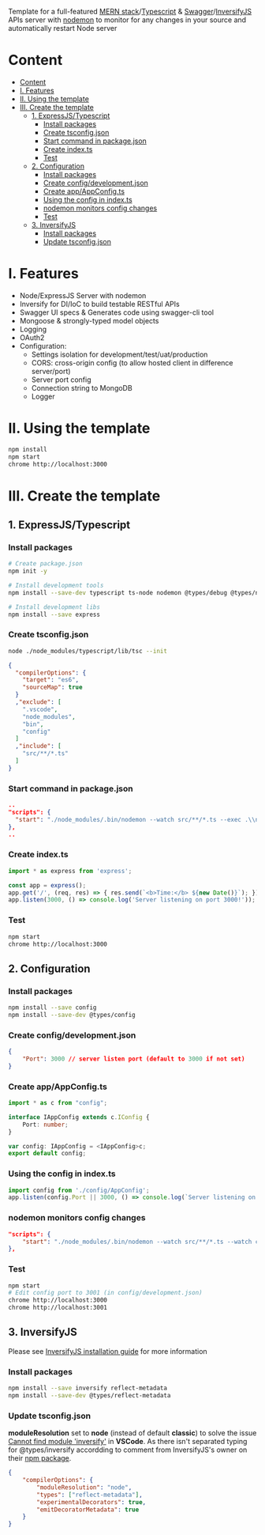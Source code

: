 Template for a full-featured [MERN stack](http://mern.io)/[Typescript](http://www.typescriptlang.org) & [Swagger](https://swagger.io)/[InversifyJS](http://inversify.io) APIs server with [nodemon](https://nodemon.io) to monitor for any changes in your source and automatically restart Node server
# Content
<!-- TOC -->

- [Content](#content)
- [I. Features](#i-features)
- [II. Using the template](#ii-using-the-template)
- [III. Create the template](#iii-create-the-template)
    - [1. ExpressJS/Typescript](#1-expressjs-typescript)
        - [Install packages](#install-packages)
        - [Create tsconfig.json](#create-tsconfig-json)
        - [Start command in package.json](#start-command-in-package-json)
        - [Create index.ts](#create-index-ts)
        - [Test](#test)
    - [2. Configuration](#2-configuration)
        - [Install packages](#install-packages)
        - [Create config/development.json](#create-config-development-json)
        - [Create app/AppConfig.ts](#create-app-appconfig-ts)
        - [Using the config in index.ts](#using-the-config-in-index-ts)
        - [nodemon monitors config changes](#nodemon-monitors-config-changes)
        - [Test](#test)
    - [3. InversifyJS](#3-inversifyjs)
        - [Install packages](#install-packages)
        - [Update tsconfig.json](#update-tsconfig-json)

<!-- /TOC -->
# I. Features
- Node/ExpressJS Server with nodemon
- Inversify for DI/IoC to build testable RESTful APIs
- Swagger UI specs & Generates code using swagger-cli tool
- Mongoose & strongly-typed model objects
- Logging
- OAuth2
- Configuration:
    - Settings isolation for development/test/uat/production
    - CORS: cross-origin config (to allow hosted client in difference server/port)
    - Server port config
    - Connection string to MongoDB
    - Logger
# II. Using the template
```bash
npm install
npm start
chrome http://localhost:3000
```
# III. Create the template
## 1. ExpressJS/Typescript
### Install packages
```bash
# Create package.json
npm init -y

# Install development tools
npm install --save-dev typescript ts-node nodemon @types/debug @types/node @types/express

# Install development libs
npm install --save express
```
### Create tsconfig.json
```bash
node ./node_modules/typescript/lib/tsc --init
```
```json
{
  "compilerOptions": {
    "target": "es6",
    "sourceMap": true
  }
  ,"exclude": [
    ".vscode",
    "node_modules",
    "bin",
    "config"
  ]
  ,"include": [
    "src/**/*.ts"
  ]
}
```
### Start command in package.json
```json
..
"scripts": {
  "start": "./node_modules/.bin/nodemon --watch src/**/*.ts --exec .\\node_modules\\.bin\\ts-node src/app.ts"
},
..
```
### Create index.ts
```typescript
import * as express from 'express';

const app = express();
app.get('/', (req, res) => { res.send(`<b>Time:</b> ${new Date()}`); });
app.listen(3000, () => console.log('Server listening on port 3000!'));
```
### Test
```bash
npm start
chrome http://localhost:3000
```
## 2. Configuration
### Install packages
```bash
npm install --save config
npm install --save-dev @types/config
```
### Create config/development.json
```json
{
    "Port": 3000 // server listen port (default to 3000 if not set)
}
```
### Create app/AppConfig.ts
```typescript
import * as c from "config";

interface IAppConfig extends c.IConfig {
    Port: number;
}

var config: IAppConfig = <IAppConfig>c;
export default config;
```
### Using the config in index.ts
```typescript
import config from './config/AppConfig';
app.listen(config.Port || 3000, () => console.log(`Server listening on port ${config.Port || 3000}!`));
```
### nodemon monitors config changes
```json
"scripts": {
    "start": "./node_modules/.bin/nodemon --watch src/**/*.ts --watch config/*.json --exec .\\node_modules\\.bin\\ts-node src/app.ts"
},
```
### Test
```bash
npm start
# Edit config port to 3001 (in config/development.json)
chrome http://localhost:3000
chrome http://localhost:3001
```
## 3. InversifyJS
Please see [InversifyJS installation guide](https://github.com/inversify/InversifyJS#installation) for more information
### Install packages
```bash
npm install --save inversify reflect-metadata
npm install --save-dev @types/reflect-metadata
```
### Update tsconfig.json
**moduleResolution** set to **node** (instead of default **classic**) to solve the issue [Cannot find module 'inversify'](https://github.com/inversify/InversifyJS/issues/384) in **VSCode**. As there isn't separated typing for @types/inversify accordding to comment from InversifyJS's owner on their [npm package](https://www.npmjs.com/package/@types/inversify).
```json
{
    "compilerOptions": {
        "moduleResolution": "node",
        "types": ["reflect-metadata"],
        "experimentalDecorators": true,
        "emitDecoratorMetadata": true
    }
}
```
